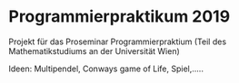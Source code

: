 # Programmierpraktikum 2019
Projekt für das Proseminar Programmierpraktium (Teil des Mathematikstudiums an der Universität Wien)

Ideen: Multipendel, Conways game of Life, Spiel,.....
